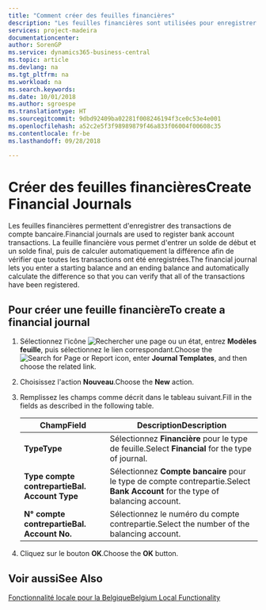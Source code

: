 ```yaml
---
title: "Comment créer des feuilles financières"
description: "Les feuilles financières sont utilisées pour enregistrer des transactions de compte bancaire. La feuille financière vous permet d'entrer un solde de départ et un solde de fin et de calculer automatiquement la différence afin que vous puissiez vérifier que toutes les transactions ont été enregistrées."
services: project-madeira
documentationcenter: 
author: SorenGP
ms.service: dynamics365-business-central
ms.topic: article
ms.devlang: na
ms.tgt_pltfrm: na
ms.workload: na
ms.search.keywords: 
ms.date: 10/01/2018
ms.author: sgroespe
ms.translationtype: HT
ms.sourcegitcommit: 9dbd92409ba02281f008246194f3ce0c53e4e001
ms.openlocfilehash: a52c2e5f3f98989879f46a833f06004f00608c35
ms.contentlocale: fr-be
ms.lasthandoff: 09/28/2018

---
```

# <a name="create-financial-journals"></a><span data-ttu-id="b8c63-104">Créer des feuilles financières</span><span class="sxs-lookup"><span data-stu-id="b8c63-104">Create Financial Journals</span></span>
<span data-ttu-id="b8c63-105">Les feuilles financières permettent d'enregistrer des transactions de compte bancaire.</span><span class="sxs-lookup"><span data-stu-id="b8c63-105">Financial journals are used to register bank account transactions.</span></span> <span data-ttu-id="b8c63-106">La feuille financière vous permet d'entrer un solde de début et un solde final, puis de calculer automatiquement la différence afin de vérifier que toutes les transactions ont été enregistrées.</span><span class="sxs-lookup"><span data-stu-id="b8c63-106">The financial journal lets you enter a starting balance and an ending balance and automatically calculate the difference so that you can verify that all of the transactions have been registered.</span></span>  

## <a name="to-create-a-financial-journal"></a><span data-ttu-id="b8c63-107">Pour créer une feuille financière</span><span class="sxs-lookup"><span data-stu-id="b8c63-107">To create a financial journal</span></span>  

1.  <span data-ttu-id="b8c63-108">Sélectionnez l'icône ![Rechercher une page ou un état](../../media/ui-search/search_small.png "icône Rechercher une page ou un état"), entrez **Modèles feuille**, puis sélectionnez le lien correspondant.</span><span class="sxs-lookup"><span data-stu-id="b8c63-108">Choose the ![Search for Page or Report](../../media/ui-search/search_small.png "Search for Page or Report icon") icon, enter **Journal Templates**, and then choose the related link.</span></span>  
2.  <span data-ttu-id="b8c63-109">Choisissez l'action **Nouveau**.</span><span class="sxs-lookup"><span data-stu-id="b8c63-109">Choose the **New** action.</span></span>  
3.  <span data-ttu-id="b8c63-110">Remplissez les champs comme décrit dans le tableau suivant.</span><span class="sxs-lookup"><span data-stu-id="b8c63-110">Fill in the fields as described in the following table.</span></span>  

    |<span data-ttu-id="b8c63-111">Champ</span><span class="sxs-lookup"><span data-stu-id="b8c63-111">Field</span></span>|<span data-ttu-id="b8c63-112">Description</span><span class="sxs-lookup"><span data-stu-id="b8c63-112">Description</span></span>|  
    |---------------------------------|---------------------------------------|  
    |<span data-ttu-id="b8c63-113">**Type**</span><span class="sxs-lookup"><span data-stu-id="b8c63-113">**Type**</span></span>|<span data-ttu-id="b8c63-114">Sélectionnez **Financière** pour le type de feuille.</span><span class="sxs-lookup"><span data-stu-id="b8c63-114">Select **Financial** for the type of journal.</span></span>|  
    |<span data-ttu-id="b8c63-115">**Type compte contrepartie**</span><span class="sxs-lookup"><span data-stu-id="b8c63-115">**Bal. Account Type**</span></span>|<span data-ttu-id="b8c63-116">Sélectionnez **Compte bancaire** pour le type de compte contrepartie.</span><span class="sxs-lookup"><span data-stu-id="b8c63-116">Select **Bank Account** for the type of balancing account.</span></span>|  
    |<span data-ttu-id="b8c63-117">**N° compte contrepartie**</span><span class="sxs-lookup"><span data-stu-id="b8c63-117">**Bal. Account No.**</span></span>|<span data-ttu-id="b8c63-118">Sélectionnez le numéro du compte contrepartie.</span><span class="sxs-lookup"><span data-stu-id="b8c63-118">Select the number of the balancing account.</span></span>|  

4.  <span data-ttu-id="b8c63-119">Cliquez sur le bouton **OK**.</span><span class="sxs-lookup"><span data-stu-id="b8c63-119">Choose the **OK** button.</span></span>  

## <a name="see-also"></a><span data-ttu-id="b8c63-120">Voir aussi</span><span class="sxs-lookup"><span data-stu-id="b8c63-120">See Also</span></span>  
 [<span data-ttu-id="b8c63-121">Fonctionnalité locale pour la Belgique</span><span class="sxs-lookup"><span data-stu-id="b8c63-121">Belgium Local Functionality</span></span>](belgium-local-functionality.md)

